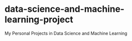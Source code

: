 # data-science-and-machine-learning-project
My Personal Projects in Data Science and Machine Learning
